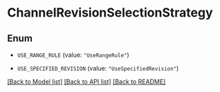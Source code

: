 # ChannelRevisionSelectionStrategy

## Enum


* `USE_RANGE_RULE` (value: `"UseRangeRule"`)

* `USE_SPECIFIED_REVISION` (value: `"UseSpecifiedRevision"`)


[[Back to Model list]](../README.md#documentation-for-models) [[Back to API list]](../README.md#documentation-for-api-endpoints) [[Back to README]](../README.md)


